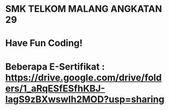 # SMK TELKOM MALANG ANGKATAN 29
# Have Fun Coding! 
# Beberapa E-Sertifikat : https://drive.google.com/drive/folders/1_aRqESfESfhKBJ-lagS9zBXwswIh2MOD?usp=sharing
